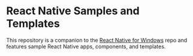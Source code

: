 # React Native Samples and Templates
This repository is a companion to the [React Native for Windows](https://github.com/microsoft/react-native-windows) repo and features sample React Native apps, components, and templates.
